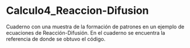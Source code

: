 # Calculo4_Reaccion-Difusion
Cuaderno con una muestra de la formación de patrones en un ejemplo de ecuaciones de Reacción-Difusión. En el cuaderno se encuentra la referencia de donde se obtuvo el código.
